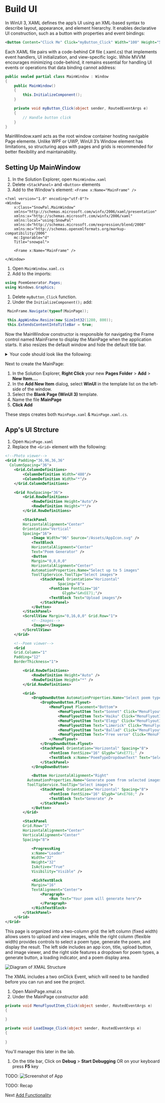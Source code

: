 # Build UI

In WinUI 3, XAML defines the app’s UI using an XML-based syntax to describe layout, appearance, and element hierarchy. It enables declarative UI construction, such as a button with properties and event bindings:

```xml
<Button Content="Click Me" Click="myButton_Click" Width="100" Height="50" HorizontalAlignment="Center" VerticalAlignment="Center"/>
```

Each XAML file pairs with a code-behind C# file (.xaml.cs) that implements event handlers, UI initialization, and view-specific logic. While MVVM encourages minimizing code-behind, it remains essential for handling UI events or operations that data binding cannot address:

```c#
public sealed partial class MainWindow : Window
{
    public MainWindow()
    {
        this.InitializeComponent();
    }

    private void myButton_Click(object sender, RoutedEventArgs e)
    {
        // Handle button click
    }
}

```

MainWindow.xaml acts as the root window container hosting navigable Page elemente. Unlike WPF or UWP, WinUI 3’s Window element has limitations, so structuring apps with pages and grids is recommended for better flexibility and maintainability.


## Setting Up MainWindow

1. In the Solution Explorer, open `MainWindow.xaml` 
1. Delete `<StackPanel>` and `<Button>` elements
1. Add to the Window's element: `<Frame x:Name="MainFrame" />`

```xaml
<?xml version="1.0" encoding="utf-8"?>
<Window
    x:Class="SnowPal.MainWindow"
    xmlns="http://schemas.microsoft.com/winfx/2006/xaml/presentation"
    xmlns:x="http://schemas.microsoft.com/winfx/2006/xaml"
    xmlns:local="using:SnowPal"
    xmlns:d="http://schemas.microsoft.com/expression/blend/2008"
    xmlns:mc="http://schemas.openxmlformats.org/markup-compatibility/2006"
    mc:Ignorable="d"
    Title="snowpal">

    <Frame x:Name="MainFrame" />

</Window>
```

1. Open `MainWindow.xaml.cs` 
1. Add to the imports:

```c#
using PoemGenerator.Pages;
using Windows.Graphics;
```

1. Delete `myButton_Click` function.
1. Under the `InitializeComponent();` add:

```c#
 MainFrame.Navigate(typeof(MainPage));

 this.AppWindow.Resize(new SizeInt32(1280, 800));
 this.ExtendsContentIntoTitleBar = true;
```

Now the MainWindow constructor is responsible for navigating the Frame control named MainFrame to display the MainPage when the application starts. It also resizes the default window and hide the default title bar.


<details>
  <summary>Your code should look like the following:</summary>
  
  ```c#
    using PoemGenerator.Pages;
    using Windows.Graphics;

namespace PoemGenerator
{
    public sealed partial class MainWindow : Window
    {
        public MainWindow()
        {
            InitializeComponent();
            MainFrame.Navigate(typeof(MainPage));

            this.AppWindow.Resize(new SizeInt32(1280, 800));
            this.ExtendsContentIntoTitleBar = true;
        }
    }
}
  ```
</details>


Next to create the MainPage:

1. In the Solution Explorer, **Right Click** your new **Pages Folder** > **Add** > **New Item....**  
1. In the **Add New Item** dialog, select **WinUI** in the template list on the left-side of the window.
1. Select the **Blank Page (WinUI 3)** template.
1. Name the file **MainPage**
1. **Click Add**

These steps creates both `MainPage.xaml` & `MainPage.xaml.cs`.

## App's UI Strcture

1. Open `MainPage.xaml`
1. Replace the `<Grid>` element with the following:

```xml
<!--Photo viewer-->
<Grid Padding="36,96,36,36"
  ColumnSpacing="36">
    <Grid.ColumnDefinitions>
        <ColumnDefinition Width="480"/>
        <ColumnDefinition Width="*"/>
    </Grid.ColumnDefinitions>

    <Grid RowSpacing="36">
        <Grid.RowDefinitions>
            <RowDefinition Height="Auto"/>
            <RowDefinition Height="*"/>
        </Grid.RowDefinitions>

        <StackPanel
        HorizontalAlignment="Center"
        Orientation="Vertical"
        Spacing="16">
            <Image Width="96" Source="/Assets/AppIcon.svg" />
            <TextBlock
            HorizontalAlignment="Center"
            Text="Poem Generator" />
            <Button
            Margin="0,8,0,0"
            HorizontalAlignment="Center"
            AutomationProperties.Name="Select up to 5 images"
            ToolTipService.ToolTip="Select images">
                <StackPanel Orientation="Horizontal"
                        Spacing="8">
                    <FontIcon FontSize="16"
                          Glyph="&#xEE71;"/>
                    <TextBlock Text="Upload images"/>
                </StackPanel>
            </Button>
        </StackPanel>
        <ScrollView Margin="0,16,0,0" Grid.Row="1">
            <!--Images-->
            <Image></Image>
        </ScrollView>
    </Grid>

    <!--Poem viewer-->
    <Grid
    Grid.Column="1"
    Padding="12"
    BorderThickness="1">

        <Grid.RowDefinitions>
            <RowDefinition Height="Auto" />
            <RowDefinition Height="*" />
        </Grid.RowDefinitions>

        <Grid>
            <DropDownButton AutomationProperties.Name="Select poem type" ToolTipService.ToolTip="Select poem type">
                <DropDownButton.Flyout>
                    <MenuFlyout Placement="Bottom">
                        <MenuFlyoutItem Text="Sonnet" Click="MenuFlyoutItem_Click"/>
                        <MenuFlyoutItem Text="Haiku" Click="MenuFlyoutItem_Click"/>
                        <MenuFlyoutItem Text="Elegy" Click="MenuFlyoutItem_Click"/>
                        <MenuFlyoutItem Text="Limerick" Click="MenuFlyoutItem_Click"/>
                        <MenuFlyoutItem Text="Ballad" Click="MenuFlyoutItem_Click"/>
                        <MenuFlyoutItem Text="Free verse" Click="MenuFlyoutItem_Click"/>
                    </MenuFlyout>
                </DropDownButton.Flyout>
                <StackPanel Orientation="Horizontal" Spacing="8">
                    <FontIcon FontSize="16" Glyph="&#xE771;" />
                    <TextBlock x:Name="PoemTypeDropdownText" Text="Select poem type" />
                </StackPanel>
            </DropDownButton>

            <Button HorizontalAlignment="Right"
          AutomationProperties.Name="Generate poem from selected images"
          ToolTipService.ToolTip="Select images">
                <StackPanel Orientation="Horizontal" Spacing="8">
                    <FontIcon FontSize="16" Glyph="&#xE768;" />
                    <TextBlock Text="Generate" />
                </StackPanel>
            </Button>
        </Grid>

        <StackPanel
        Grid.Row="1"
        HorizontalAlignment="Center"
        VerticalAlignment="Center"
        Spacing="8">

            <ProgressRing
            x:Name="Loader"
            Width="32"
            Height="32"
            IsActive="True"
            Visibility="Visible" />

            <RichTextBlock
            Margin="16"
            TextAlignment="Center">
                <Paragraph>
                    <Run Text="Your poem will generate here"/>
                </Paragraph>
            </RichTextBlock>
        </StackPanel>
    </Grid>
</Grid>
```

This page is organized into a two-column grid: the left column (fixed width) allows users to upload and view images, while the right column (flexible width) provides controls to select a poem type, generate the poem, and display the result. The left side includes an app icon, title, upload button, and image viewer, and the right side features a dropdown for poem types, a generate button, a loading indicator, and a poem display area.

![Diagram of XMAL Structure](assets/xmal-struture.png)

The XMAL includes a two onClick Event, which will need to be handled before you can run and see the project.

1. Open MainPage.xmal.cs
1. Under the MainPage constructor add:

```c#
private void MenuFlyoutItem_Click(object sender, RoutedEventArgs e)
{
    
}

private void LoadImage_Click(object sender, RoutedEventArgs e)
{
    
}
```
You'll manager this later in the lab.


1. On the title bar, Click on **Debug** > **Start Debugging** OR on your keyboard press **F5** key

TODO:
![Screenshot of App](assets/xmal-struture.png)


TODO: Recap


Next [Add Functionality](./4-add-functionality.md)